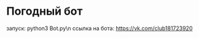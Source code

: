 Погодный бот
=====================
запуск: python3 Bot.py\n
ссылка на бота: https://vk.com/club181723920
